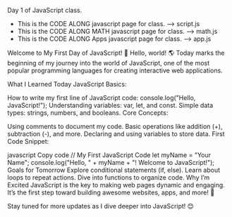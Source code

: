 Day 1 of JavaScript class.


- This is the CODE ALONG javascript page for class. --> script.js
- This is the CODE ALONG MATH javascript page for class. --> math.js
- This is the CODE ALONG Apps javascript page for class. --> app.js

Welcome to My First Day of JavaScript! 🎉
Hello, world! 🌎 Today marks the beginning of my journey into the world of JavaScript, one of the most popular programming languages for creating interactive web applications.

What I Learned Today
JavaScript Basics:

How to write my first line of JavaScript code: console.log("Hello, JavaScript!");
Understanding variables: var, let, and const.
Simple data types: strings, numbers, and booleans.
Core Concepts:

Using comments to document my code.
Basic operations like addition (+), subtraction (-), and more.
Declaring and using variables to store data.
First Code Snippet:

javascript
Copy code
// My First JavaScript Code
let myName = "Your Name";
console.log("Hello, " + myName + "! Welcome to JavaScript!");
Goals for Tomorrow
Explore conditional statements (if, else).
Learn about loops to repeat actions.
Dive into functions to organize code.
Why I’m Excited
JavaScript is the key to making web pages dynamic and engaging. It’s the first step toward building awesome websites, apps, and more! 🚀

Stay tuned for more updates as I dive deeper into JavaScript! 😊